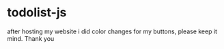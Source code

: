 # todolist-js


after hosting my website i did color changes for my buttons, please keep it mind. Thank you

